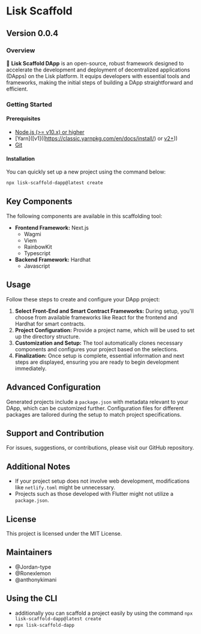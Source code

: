 <!-- Title -->
# Lisk Scaffold

## Version 0.0.4

### Overview

🧪 **Lisk Scaffold DApp** is an open-source, robust framework designed to accelerate the development and deployment of decentralized applications (DApps) on the Lisk platform. It equips developers with essential tools and frameworks, making the initial steps of building a DApp straightforward and efficient.

<!-- Getting Started -->

### Getting Started

#### Prerequisites

- [Node.js (>= v10.x) or higher](https://nodejs.org/en/download)
- [Yarn]([v1]((https://classic.yarnpkg.com/en/docs/install/) or [v2+](https://yarnpkg.com/getting-started/install)))
- [Git](https://git-scm.com/downloads)

<!-- Installation Guide -->

#### Installation

You can quickly set up a new project using the command below:

```bash
npx lisk-scaffold-dapp@latest create

```

<!-- Frameworks Available -->

## Key Components

The following components are available in this scaffolding tool:

- **Frontend Framework:** Next.js
  - Wagmi
  - Viem
  - RainbowKit
  - Typescript
- **Backend Framework:** Hardhat
  - Javascript

<!--  Usage Examples -->

## Usage

Follow these steps to create and configure your DApp project:

1. **Select Front-End and Smart Contract Frameworks:** During setup, you'll choose from available frameworks like React for the frontend and Hardhat for smart contracts.
2. **Project Configuration:** Provide a project name, which will be used to set up the directory structure.
3. **Customization and Setup:** The tool automatically clones necessary components and configures your project based on the selections.
4. **Finalization:** Once setup is complete, essential information and next steps are displayed, ensuring you are ready to begin development immediately.

<!-- Config  -->

## Advanced Configuration

Generated projects include a `package.json` with metadata relevant to your DApp, which can be customized further. Configuration files for different packages are tailored during the setup to match project specifications.

<!-- Support and Contribution -->

## Support and Contribution

For issues, suggestions, or contributions, please visit our GitHub repository.

## Additional Notes

- If your project setup does not involve web development, modifications like `netlify.toml` might be unnecessary.
- Projects such as those developed with Flutter might not utilize a `package.json`.

## License

This project is licensed under the MIT License.

## Maintainers

- @Jordan-type
- @Ronexlemon
- @anthonykimani

<!-- Badges -->

## Using the CLI

- additionally you can scaffold a project easily by using the command `npx lisk-scaffold-dapp@latest create`
- `npx lisk-scaffold-dapp`

<!-- 
  "scripts": {
    "react-app:dev": "yarn workspace @scaffold-lisk/react-app dev",
    "react-app:build": "yarn workspace @scaffold-lisk/react-app build",
    "react-app:start": "yarn workspace @scaffold-lisk/react-app start",
    "react-app:lint": "yarn workspace @scaffold-lisk/react-app lint",
    "hardhat:compile": "yarn workspace @scaffold-lisk/hardhat compile"
  }, -->
  